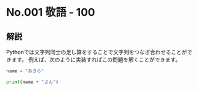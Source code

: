 # No.001 敬語 - 100
## 解説
Pythonでは文字列同士の足し算をすることで文字列をつなぎ合わせることができます。
例えば、次のように実装すればこの問題を解くことができます。
```py
name = "あきら"

print(name + "さん")
```
